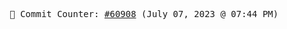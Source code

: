 <p align="center">
    <samp>
        📮 Commit Counter: <a href="https://github.com/Javascript-void0/Javascript-void0/commits/main">#60908</a> (July 07, 2023 @ 07:44 PM)
    </samp>
</p>